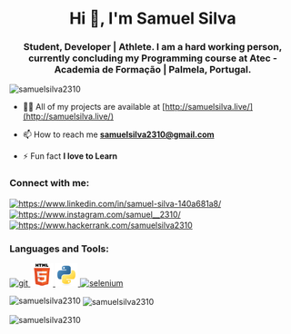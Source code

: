 <h1 align="center">Hi 👋, I'm Samuel Silva</h1>
<h3 align="center">Student, Developer | Athlete. I am a hard working person, currently concluding my Programming course at Atec - Academia de Formação | Palmela, Portugal.</h3>

<p align="left"> <img src="https://komarev.com/ghpvc/?username=samuelsilva2310&label=Profile%20views&color=0e75b6&style=flat" alt="samuelsilva2310" /> </p>

- 👨‍💻 All of my projects are available at [http://samuelsilva.live/](http://samuelsilva.live/)

- 📫 How to reach me **samuelsilva2310@gmail.com**

- ⚡ Fun fact **I love to Learn**

<h3 align="left">Connect with me:</h3>
<p align="left">
<a href="https://linkedin.com/in/https://www.linkedin.com/in/samuel-silva-140a681a8/" target="blank"><img align="center" src="https://cdn.jsdelivr.net/npm/simple-icons@3.0.1/icons/linkedin.svg" alt="https://www.linkedin.com/in/samuel-silva-140a681a8/" height="30" width="40" /></a>
<a href="https://instagram.com/https://www.instagram.com/samuel__2310/" target="blank"><img align="center" src="https://cdn.jsdelivr.net/npm/simple-icons@3.0.1/icons/instagram.svg" alt="https://www.instagram.com/samuel__2310/" height="30" width="40" /></a>
<a href="https://www.hackerrank.com/https://www.hackerrank.com/samuelsilva2310" target="blank"><img align="center" src="https://cdn.jsdelivr.net/npm/simple-icons@3.0.1/icons/hackerrank.svg" alt="https://www.hackerrank.com/samuelsilva2310" height="30" width="40" /></a>
</p>

<h3 align="left">Languages and Tools:</h3>
<p align="left"> <a href="https://git-scm.com/" target="_blank"> <img src="https://www.vectorlogo.zone/logos/git-scm/git-scm-icon.svg" alt="git" width="40" height="40"/> </a> <a href="https://www.w3.org/html/" target="_blank"> <img src="https://raw.githubusercontent.com/devicons/devicon/master/icons/html5/html5-original-wordmark.svg" alt="html5" width="40" height="40"/> </a> <a href="https://www.python.org" target="_blank"> <img src="https://raw.githubusercontent.com/devicons/devicon/master/icons/python/python-original.svg" alt="python" width="40" height="40"/> </a> <a href="https://www.selenium.dev" target="_blank"> <img src="https://raw.githubusercontent.com/detain/svg-logos/780f25886640cef088af994181646db2f6b1a3f8/svg/selenium-logo.svg" alt="selenium" width="40" height="40"/> </a></p>

<p><img align="left" src="https://github-readme-stats.vercel.app/api/top-langs?username=samuelsilva2310&show_icons=true&locale=en&layout=compact" alt="samuelsilva2310" /></p>

<p>&nbsp;<img align="center" src="https://github-readme-stats.vercel.app/api?username=samuelsilva2310&show_icons=true&locale=en" alt="samuelsilva2310" /></p>

<p><img align="center" src="https://github-readme-streak-stats.herokuapp.com/?user=samuelsilva2310&" alt="samuelsilva2310" /></p>
